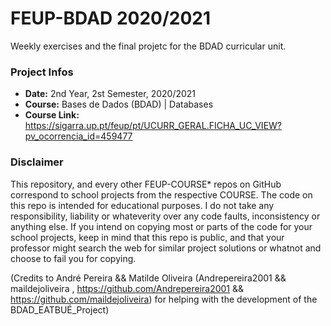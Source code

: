 # FEUP-BDAD 2020/2021
Weekly exercises and the final projetc for the BDAD curricular unit.

### Project Infos
* **Date:** 2nd Year, 2st Semester, 2020/2021
* **Course:** Bases de Dados (BDAD) | Databases
* **Course Link:** https://sigarra.up.pt/feup/pt/UCURR_GERAL.FICHA_UC_VIEW?pv_ocorrencia_id=459477
### Disclaimer
This repository, and every other FEUP-COURSE* repos on GitHub correspond to school projects from the respective COURSE. The code on this repo is intended for educational purposes.
I do not take any responsibility, liability or whateverity over any code faults, inconsistency or anything else. If you intend on copying most or parts of the code for your school
projects, keep in mind that this repo is public, and that your professor might search the web for similar project solutions or whatnot and choose to fail you for copying.

(Credits to André Pereira && Matilde Oliveira (Andrepereira2001 && maildejoliveira , https://github.com/Andrepereira2001 && https://github.com/maildejoliveira) for helping with the development of the BDAD_EATBUÉ_Project)
